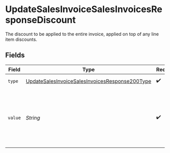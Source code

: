 # UpdateSalesInvoiceSalesInvoicesResponseDiscount

The discount to be applied to the entire invoice, applied on top of any line item discounts.


## Fields

| Field                                                                                                                       | Type                                                                                                                        | Required                                                                                                                    | Description                                                                                                                 | Example                                                                                                                     |
| --------------------------------------------------------------------------------------------------------------------------- | --------------------------------------------------------------------------------------------------------------------------- | --------------------------------------------------------------------------------------------------------------------------- | --------------------------------------------------------------------------------------------------------------------------- | --------------------------------------------------------------------------------------------------------------------------- |
| `type`                                                                                                                      | [UpdateSalesInvoiceSalesInvoicesResponse200Type](../../models/operations/UpdateSalesInvoiceSalesInvoicesResponse200Type.md) | :heavy_check_mark:                                                                                                          | The type of discount.                                                                                                       | amount                                                                                                                      |
| `value`                                                                                                                     | *String*                                                                                                                    | :heavy_check_mark:                                                                                                          | A string containing an exact monetary amount in the given currency, or the percentage.                                      | 10.00                                                                                                                       |
